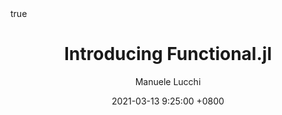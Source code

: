 ---
title: Introducing Functional.jl
author: Manuele Lucchi
date: 2021-03-13 9:25:00 +0800
categories: [Projects, Libraries]
tags: [julia, julia-lang, library, functional-programming]
math: true
mermaid: true
---
